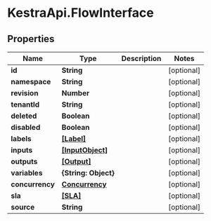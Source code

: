 # KestraApi.FlowInterface

## Properties

Name | Type | Description | Notes
------------ | ------------- | ------------- | -------------
**id** | **String** |  | [optional] 
**namespace** | **String** |  | [optional] 
**revision** | **Number** |  | [optional] 
**tenantId** | **String** |  | [optional] 
**deleted** | **Boolean** |  | [optional] 
**disabled** | **Boolean** |  | [optional] 
**labels** | [**[Label]**](Label.md) |  | [optional] 
**inputs** | [**[InputObject]**](InputObject.md) |  | [optional] 
**outputs** | [**[Output]**](Output.md) |  | [optional] 
**variables** | **{String: Object}** |  | [optional] 
**concurrency** | [**Concurrency**](Concurrency.md) |  | [optional] 
**sla** | [**[SLA]**](SLA.md) |  | [optional] 
**source** | **String** |  | [optional] 


